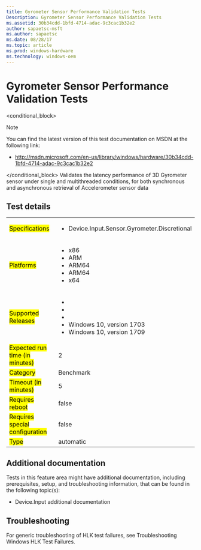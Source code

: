 ```yaml
---
title: Gyrometer Sensor Performance Validation Tests
Description: Gyrometer Sensor Performance Validation Tests
ms.assetid: 30b34cdd-1bfd-4714-adac-9c3cac1b32e2
author: sapaetsc-msft
ms.author: sapaetsc
ms.date: 08/28/17
ms.topic: article
ms.prod: windows-hardware
ms.technology: windows-oem
---
```


# Gyrometer Sensor Performance Validation Tests

<conditional_block> <conditions> <docset value="standalone"></docset> </conditions>

>[!NOTE]
You can find the latest version of this test documentation on MSDN at the following link:

-   <xref hlink="http://msdn.microsoft.com/en-us/library/windows/hardware/30b34cdd-1bfd-4714-adac-9c3cac1b32e2">http://msdn.microsoft.com/en-us/library/windows/hardware/30b34cdd-1bfd-4714-adac-9c3cac1b32e2</b>


</conditional_block> Validates the latency performance of 3D Gyrometer sensor under single and multithreaded conditions, for both synchronous and asynchronous retrieval of Accelerometer sensor data

## Test details

<table>
<colgroup>
<col width="50%" />
<col width="50%" />
</colgroup>
<tbody>
<tr class="odd">
<td><mark type="bullet_intro">Specifications</b></td>
<td><ul>
<li>Device.Input.Sensor.Gyrometer.Discretional</li>
</ul></td>
</tr>
<tr class="even">
<td><mark type="bullet_intro">Platforms</b></td>
<td><ul>
<li><tla rid="win_threshold_desktop"></tla> x86</li>
<li><tla rid="win_threshold_mobile"></tla> ARM</li>
<li><tla rid="win_threshold_mobile"></tla> ARM64</li>
<li><tla rid="win_threshold_desktop"></tla> ARM64</li>
<li><tla rid="win_threshold_desktop"></tla> x64</li>
</ul></td>
</tr>
<tr class="odd">
<td><mark type="bullet_intro">Supported Releases</b></td>
<td><ul>
<li><tla rid="win_10"></tla></li>
<li><tla rid="win_10_th2"></tla></li>
<li><tla rid="win_10_rs1"></tla></li>
<li>Windows 10, version 1703</li>
<li>Windows 10, version 1709</li>
</ul></td>
</tr>
<tr class="even">
<td><mark type="bullet_intro">Expected run time (in minutes)</b></td>
<td>2</td>
</tr>
<tr class="odd">
<td><mark type="bullet_intro">Category</b></td>
<td>Benchmark</td>
</tr>
<tr class="even">
<td><mark type="bullet_intro">Timeout (in minutes)</b></td>
<td>5</td>
</tr>
<tr class="odd">
<td><mark type="bullet_intro">Requires reboot</b></td>
<td>false</td>
</tr>
<tr class="even">
<td><mark type="bullet_intro">Requires special configuration</b></td>
<td>false</td>
</tr>
<tr class="odd">
<td><mark type="bullet_intro">Type</b></td>
<td>automatic</td>
</tr>
</tbody>
</table>

## Additional documentation

Tests in this feature area might have additional documentation, including prerequisites, setup, and troubleshooting information, that can be found in the following topic(s):

-   <xref rid="p_hlk_test.device_input_additional_documentation">Device.Input additional documentation</b>

## Troubleshooting

For generic troubleshooting of HLK test failures, see <xref rid="p_hlk.troubleshooting_windows_hlk_test_failures">Troubleshooting Windows HLK Test Failures</b>.




